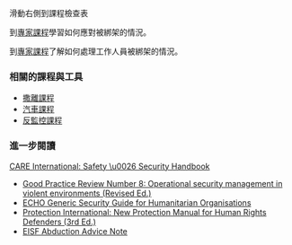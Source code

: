[Title]: # (現在怎樣?)
[Order]: # (12)

滑動右側到課程檢查表

到[專家課程](umbrella://lesson/kidnapping/1)學習如何應對被綁架的情況。

到[專家課程](umbrella://lesson/kidnapping/2)了解如何處理工作人員被綁架的情況。

### 相關的課程與工具
* [撒離課程](umbrella://lesson/evacuation)
* [汽車課程](umbrella://lesson/vehicles)
* [反監控課程](umbrella://lesson/counter-surveillance)

### 進一步閱讀
 [CARE International: Safety \u0026 Security Handbook](ngolearning.org/courses/availablecourses/CARE%20Safety%20Course/Shared%20Documents/English_CARE_International_Safety_and_Security_Handbook.pdf)
* [Good Practice Review Number 8: Operational security management in violent environments (Revised Ed.)](www.odihpn.org/download/gpr_8_revised2pdf)
* [ECHO Generic Security Guide for Humanitarian Organisations](https://www.google.co.uk/url?sa=t\u0026rct=j\u0026q=\u0026esrc=s\u0026source=web\u0026cd=1\u0026cad=rja\u0026uact=8\u0026ved=0CCEQFjAA\u0026url=http%3A%2F%2Fec.europa.eu%2Fecho%2Ffiles%2Fevaluation%2Fwatsan2005%2Fannex_files%2FECHO%2FECHO12%20-%20echo_generic_security_guide_en.doc\u0026ei=kLxAVc6LOILuUP2SgbAE\u0026usg=AFQjCNEXEOcbLeV24f3WolHmDwLq7KJzlQ\u0026sig2=hbnI7wfdrGIHS7mmikBRWA)
* [Protection International: New Protection Manual for Human Rights Defenders (3rd Ed.)](protectioninternational.org/publication/new-protection-manual-for-human-rights-defenders-3rd-edition/)
* [EISF Abduction Advice Note](https://www.eisf.eu/wp-content/uploads/2014/09/0541-MO-2010-Advice-Note-Abduction-Kidnapping.doc)